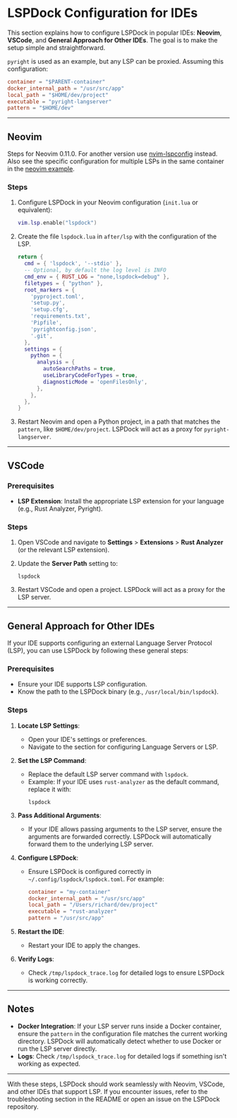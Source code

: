 # LSPDock Configuration for IDEs

This section explains how to configure LSPDock in popular IDEs: **Neovim**, **VSCode**, and **General Approach for Other IDEs**. The goal is to make the setup simple and straightforward.

`pyright` is used as an example, but any LSP can be proxied. Assuming this configuration:

```toml
container = "$PARENT-container"
docker_internal_path = "/usr/src/app"
local_path = "$HOME/dev/project"
executable = "pyright-langserver"
pattern = "$HOME/dev"
```

---

## Neovim

Steps for Neovim 0.11.0. For another version use [nvim-lspconfig](https://github.com/neovim/nvim-lspconfig) instead. Also see the specific configuration for multiple LSPs in the same container in the [neovim example](nvim_example.md).

### Steps

1. Configure LSPDock in your Neovim configuration (`init.lua` or equivalent):
   ```lua
   vim.lsp.enable("lspdock")
   ```

2. Create the file `lspdock.lua` in `after/lsp` with the configuration of the LSP.

   ```lua
   return {
     cmd = { 'lspdock', '--stdio' },
     -- Optional, by default the log level is INFO
     cmd_env = { RUST_LOG = "none,lspdock=debug" },
     filetypes = { "python" },
     root_markers = {
       'pyproject.toml',
       'setup.py',
       'setup.cfg',
       'requirements.txt',
       'Pipfile',
       'pyrightconfig.json',
       '.git',
     },
     settings = {
       python = {
         analysis = {
           autoSearchPaths = true,
           useLibraryCodeForTypes = true,
           diagnosticMode = 'openFilesOnly',
         },
       },
     },
   }
   ```

3. Restart Neovim and open a Python project, in a path that matches the `pattern`, like `$HOME/dev/project`. LSPDock will act as a proxy for `pyright-langserver`.

---

## VSCode

### Prerequisites
- **LSP Extension**: Install the appropriate LSP extension for your language (e.g., Rust Analyzer, Pyright).

### Steps

1. Open VSCode and navigate to **Settings** > **Extensions** > **Rust Analyzer** (or the relevant LSP extension).

2. Update the **Server Path** setting to:
   ```
   lspdock
   ```
3. Restart VSCode and open a project. LSPDock will act as a proxy for the LSP server.

---

## General Approach for Other IDEs

If your IDE supports configuring an external Language Server Protocol (LSP), you can use LSPDock by following these general steps:

### Prerequisites
- Ensure your IDE supports LSP configuration.
- Know the path to the LSPDock binary (e.g., `/usr/local/bin/lspdock`).

### Steps

1. **Locate LSP Settings**:
   - Open your IDE's settings or preferences.
   - Navigate to the section for configuring Language Servers or LSP.

2. **Set the LSP Command**:
   - Replace the default LSP server command with `lspdock`.
   - Example: If your IDE uses `rust-analyzer` as the default command, replace it with:
     ```
     lspdock
     ```

3. **Pass Additional Arguments**:
   - If your IDE allows passing arguments to the LSP server, ensure the arguments are forwarded correctly. LSPDock will automatically forward them to the underlying LSP server.

4. **Configure LSPDock**:
   - Ensure LSPDock is configured correctly in `~/.config/lspdock/lspdock.toml`. For example:
     ```toml
     container = "my-container"
     docker_internal_path = "/usr/src/app"
     local_path = "/Users/richard/dev/project"
     executable = "rust-analyzer"
     pattern = "/usr/src/app"
     ```

5. **Restart the IDE**:
   - Restart your IDE to apply the changes.

6. **Verify Logs**:
   - Check `/tmp/lspdock_trace.log` for detailed logs to ensure LSPDock is working correctly.

---

## Notes

- **Docker Integration**: If your LSP server runs inside a Docker container, ensure the `pattern` in the configuration file matches the current working directory. LSPDock will automatically detect whether to use Docker or run the LSP server directly.
- **Logs**: Check `/tmp/lspdock_trace.log` for detailed logs if something isn't working as expected.

---

With these steps, LSPDock should work seamlessly with Neovim, VSCode, and other IDEs that support LSP. If you encounter issues, refer to the troubleshooting section in the README or open an issue on the LSPDock repository.

